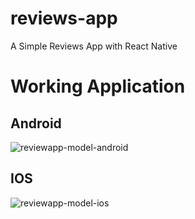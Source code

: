 # reviews-app

A Simple Reviews App with React Native

# Working Application
## Android
![reviewapp-model-android](https://user-images.githubusercontent.com/73601258/133830747-0f204973-7308-4c55-ad81-da8c3c55b487.jpg)
## IOS
![reviewapp-model-ios](https://user-images.githubusercontent.com/73601258/133830775-afdaec59-c60c-4186-a187-93d990b5f6c4.jpg)
